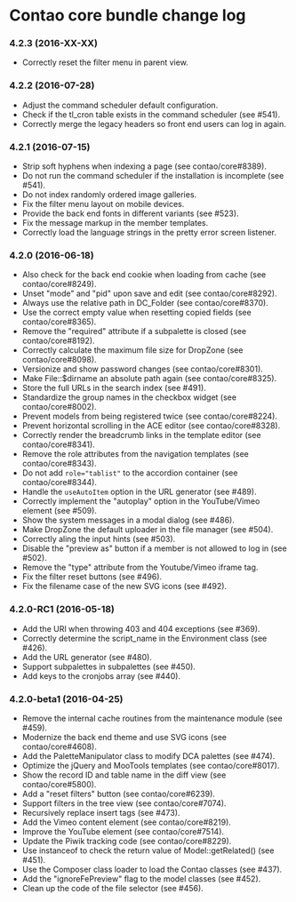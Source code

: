 # Contao core bundle change log

### 4.2.3 (2016-XX-XX)

 * Correctly reset the filter menu in parent view.

### 4.2.2 (2016-07-28)

 * Adjust the command scheduler default configuration.
 * Check if the tl_cron table exists in the command scheduler (see #541).
 * Correctly merge the legacy headers so front end users can log in again.

### 4.2.1 (2016-07-15)

 * Strip soft hyphens when indexing a page (see contao/core#8389).
 * Do not run the command scheduler if the installation is incomplete (see #541).
 * Do not index randomly ordered image galleries.
 * Fix the filter menu layout on mobile devices.
 * Provide the back end fonts in different variants (see #523).
 * Fix the message markup in the member templates.
 * Correctly load the language strings in the pretty error screen listener.

### 4.2.0 (2016-06-18)

 * Also check for the back end cookie when loading from cache (see contao/core#8249).
 * Unset "mode" and "pid" upon save and edit (see contao/core#8292).
 * Always use the relative path in DC_Folder (see contao/core#8370).
 * Use the correct empty value when resetting copied fields (see contao/core#8365).
 * Remove the "required" attribute if a subpalette is closed (see contao/core#8192).
 * Correctly calculate the maximum file size for DropZone (see contao/core#8098).
 * Versionize and show password changes (see contao/core#8301).
 * Make File::$dirname an absolute path again (see contao/core#8325).
 * Store the full URLs in the search index (see #491).
 * Standardize the group names in the checkbox widget (see contao/core#8002).
 * Prevent models from being registered twice (see contao/core#8224).
 * Prevent horizontal scrolling in the ACE editor (see contao/core#8328).
 * Correctly render the breadcrumb links in the template editor (see contao/core#8341).
 * Remove the role attributes from the navigation templates (see contao/core#8343).
 * Do not add `role="tablist"` to the accordion container (see contao/core#8344).
 * Handle the `useAutoItem` option in the URL generator (see #489).
 * Correctly implement the "autoplay" option in the YouTube/Vimeo element (see #509).
 * Show the system messages in a modal dialog (see #486).
 * Make DropZone the default uploader in the file manager (see #504).
 * Correctly aling the input hints (see #503).
 * Disable the "preview as" button if a member is not allowed to log in (see #502).
 * Remove the "type" attribute from the Youtube/Vimeo iframe tag.
 * Fix the filter reset buttons (see #496).
 * Fix the filename case of the new SVG icons (see #492).

### 4.2.0-RC1 (2016-05-18)

 * Add the URI when throwing 403 and 404 exceptions (see #369).
 * Correctly determine the script_name in the Environment class (see #426).
 * Add the URL generator (see #480).
 * Support subpalettes in subpalettes (see #450).
 * Add keys to the cronjobs array (see #440).

### 4.2.0-beta1 (2016-04-25)

 * Remove the internal cache routines from the maintenance module (see #459).
 * Modernize the back end theme and use SVG icons (see contao/core#4608).
 * Add the PaletteManipulator class to modify DCA palettes (see #474).
 * Optimize the jQuery and MooTools templates (see contao/core#8017).
 * Show the record ID and table name in the diff view (see contao/core#5800).
 * Add a "reset filters" button (see contao/core#6239).
 * Support filters in the tree view (see contao/core#7074).
 * Recursively replace insert tags (see #473).
 * Add the Vimeo content element (see contao/core#8219).
 * Improve the YouTube element (see contao/core#7514).
 * Update the Piwik tracking code (see contao/core#8229).
 * Use instanceof to check the return value of Model::getRelated() (see #451).
 * Use the Composer class loader to load the Contao classes (see #437).
 * Add the "ignoreFePreview" flag to the model classes (see #452).
 * Clean up the code of the file selector (see #456).
